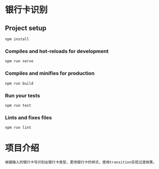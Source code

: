 # 银行卡识别
## Project setup
```
npm install
```

### Compiles and hot-reloads for development
```
npm run serve
```

### Compiles and minifies for production
```
npm run build
```

### Run your tests
```
npm run test
```

### Lints and fixes files
```
npm run lint
```

# 项目介绍
```
根据输入的银行卡号识别出银行卡类型，更改银行卡的样式，使用transition实现过渡效果。
```
